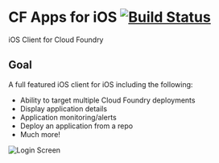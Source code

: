 # CF Apps for iOS [![Build Status](https://travis-ci.org/Osis/CF-Apps-iOS.svg)](https://travis-ci.org/Osis/CF-Apps-iOS)

iOS Client for Cloud Foundry



## Goal

A full featured iOS client for iOS including the following:
- Ability to target multiple Cloud Foundry deployments
- Display application details
- Application monitoring/alerts
- Deploy an application from a repo
- Much more!

![Login Screen](https://cloud.githubusercontent.com/assets/347097/10273229/0556076e-6afb-11e5-86b8-243f22ea732c.png)
